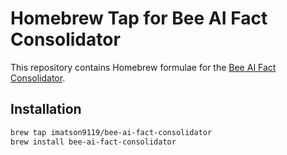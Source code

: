    # Homebrew Tap for Bee AI Fact Consolidator

   This repository contains Homebrew formulae for the [Bee AI Fact Consolidator](https://github.com/imatson9119/bee-ai-fact-consolidator).

   ## Installation

   ```bash
   brew tap imatson9119/bee-ai-fact-consolidator
   brew install bee-ai-fact-consolidator
   ```
   ```